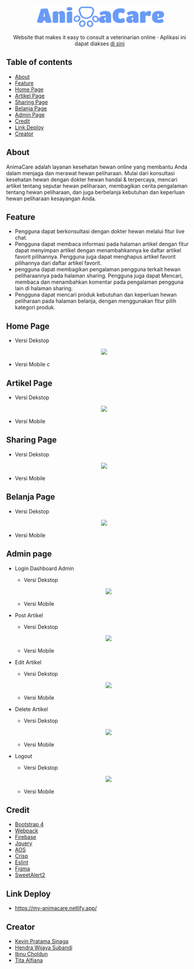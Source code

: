 <p align="center">
  <a href="https://my-animacare.netlify.app/">
    <img src="https://github.com/TitaAlfiana/AnimaCare/blob/main/src/public/logo/logo-transparan.png" alt="Logo" width=350 height=60>
  </a>
  <p align="center">
    Website that makes it easy to consult a veterinarian online &middot; Aplikasi ini dapat diakses <a href="https://my-animacare.netlify.app/">di sini</a>
  </p>
</p>

## Table of contents

- [About](#about)
- [Feature](#feature)
- [Home Page](#home-page)
- [Artikel Page](#artikel-page)
- [Sharing Page](#sharing-page)
- [Belanja Page](#belanja-page)
- [Admin Page](#admin-page)
- [Credit](#credit)
- [Link Deploy](#link-deploy)
- [Creator](#creator)


## About

AnimaCare adalah layanan kesehatan hewan online yang membantu Anda dalam menjaga dan merawat hewan peliharaan. Mulai dari konsultasi kesehatan hewan dengan dokter hewan handal & terpercaya, mencari artikel tentang seputar hewan peliharaan, membagikan cerita pengalaman tentang hewan peliharaan, dan juga berbelanja kebutuhan dan keperluan hewan peliharaan kesayangan Anda.

## Feature

- Pengguna dapat berkonsultasi dengan dokter hewan melalui fitur live chat. 
- Pengguna dapat membaca informasi pada halaman artikel dengan fitur dapat menyimpan artikel dengan menambahkannya ke daftar artikel favorit pilihannya. Pengguna juga dapat menghapus artikel favorit pilihannya dari daftar artikel favorit.
- pengguna dapat membagikan pengalaman pengguna terkait hewan peliharaannya pada halaman sharing. Pengguna juga dapat Mencari, membaca dan menambahkan komentar pada pengalaman pengguna lain di halaman sharing.
- Pengguna dapat mencari produk kebutuhan dan keperluan hewan peliharaan pada halaman belanja, dengan menggunakan fitur pilih kategori produk.

## Home Page
- Versi Dekstop
  <p align="center">
    <img src="https://github.com/ibnucholdun/demo-animacare/blob/main/dekstop/beranda.gif">
  </p>
- Versi Mobile
c
  
## Artikel Page
- Versi Dekstop
  <p align="center">
    <img src="https://github.com/ibnucholdun/demo-animacare/blob/main/dekstop/artikel.gif">
  </p>
- Versi Mobile
  <p align="center">
  </p>

## Sharing Page
- Versi Dekstop
  <p align="center">
    <img src="https://github.com/ibnucholdun/demo-animacare/blob/main/dekstop/sharing.gif">
  </p>
- Versi Mobile
  <p align="center">
  </p>

## Belanja Page
- Versi Dekstop
  <p align="center">
    <img src="https://github.com/ibnucholdun/demo-animacare/blob/main/dekstop/belanja.gif">
  </p>
- Versi Mobile
  <p align="center">
  </p>

## Admin page
- Login Dashboard Admin
  - Versi Dekstop
    <p align="center">
      <img src="https://github.com/ibnucholdun/demo-animacare/blob/main/dekstop/login%20dashboard%20admin.gif">
    </p>
  - Versi Mobile
    <p align="center">
    </p>

- Post Artikel
  - Versi Dekstop
    <p align="center">
      <img src="https://github.com/ibnucholdun/demo-animacare/blob/main/dekstop/post%20artikel.gif">
    </p>
  - Versi Mobile
    <p align="center">
    </p>

- Edit Artikel
  - Versi Dekstop
    <p align="center">
      <img src="https://github.com/ibnucholdun/demo-animacare/blob/main/dekstop/edit%20artikel.gif">
    </p>
  - Versi Mobile
    <p align="center">
    </p>

- Delete Artikel
  - Versi Dekstop
    <p align="center">
      <img src="https://github.com/ibnucholdun/demo-animacare/blob/main/dekstop/delete%20artikel.gif">
    </p>
  - Versi Mobile
    <p align="center">
    </p>

- Logout
  - Versi Dekstop
    <p align="center">
      <img src="https://github.com/ibnucholdun/demo-animacare/blob/main/dekstop/logout.gif">
    </p>
  - Versi Mobile
    <p align="center">
    </p>


## Credit
- <a href="https://getbootstrap.com/"> Bootstrap 4 </a> 
- <a href="https://webpack.js.org/"> Webpack </a> 
- <a href="https://firebase.google.com/"> Firebase </a> 
- <a href="https://jquery.com/"> Jquery </a> 
- <a href="https://github.com/michalsnik/aos"> AOS </a> 
- <a href="https://crisp.chat/en/"> Crisp </a> 
- <a href="https://eslint.org/"> Eslint </a> 
- <a href="https://www.figma.com/"> Figma </a> 
- <a href="https://sweetalert2.github.io/"> SweetAlert2 </a> 

## Link Deploy
- https://my-animacare.netlify.app/

## Creator
- <a href="https://github.com/todayisvin"> Kevin Pratama Sinaga </a>
- <a href="https://github.com/hendrawijayasubandi"> Hendra Wijaya Subandi </a>
- <a href="https://github.com/ibnucholdun"> Ibnu Choldun </a>
- <a href="https://github.com/TitaAlfiana"> Tita Alfiana </a>
